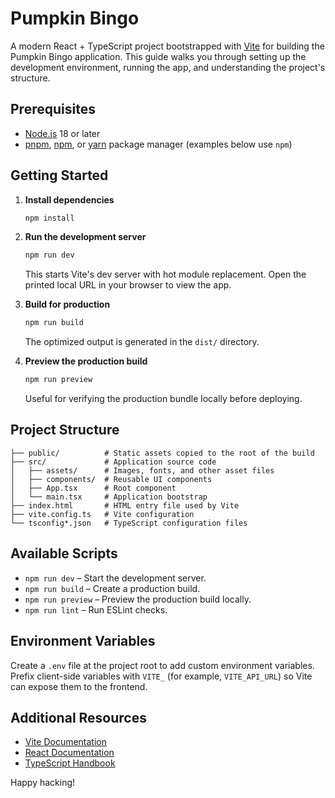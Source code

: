 # Pumpkin Bingo

A modern React + TypeScript project bootstrapped with [Vite](https://vite.dev/) for building the Pumpkin Bingo application. This guide walks you through setting up the development environment, running the app, and understanding the project's structure.

## Prerequisites

- [Node.js](https://nodejs.org/) 18 or later
- [pnpm](https://pnpm.io/), [npm](https://www.npmjs.com/), or [yarn](https://yarnpkg.com/) package manager (examples below use `npm`)

## Getting Started

1. **Install dependencies**
   ```bash
   npm install
   ```

2. **Run the development server**
   ```bash
   npm run dev
   ```
   This starts Vite's dev server with hot module replacement. Open the printed local URL in your browser to view the app.

3. **Build for production**
   ```bash
   npm run build
   ```
   The optimized output is generated in the `dist/` directory.

4. **Preview the production build**
   ```bash
   npm run preview
   ```
   Useful for verifying the production bundle locally before deploying.

## Project Structure

```
├── public/          # Static assets copied to the root of the build
├── src/             # Application source code
│   ├── assets/      # Images, fonts, and other asset files
│   ├── components/  # Reusable UI components
│   ├── App.tsx      # Root component
│   └── main.tsx     # Application bootstrap
├── index.html       # HTML entry file used by Vite
├── vite.config.ts   # Vite configuration
└── tsconfig*.json   # TypeScript configuration files
```

## Available Scripts

- `npm run dev` – Start the development server.
- `npm run build` – Create a production build.
- `npm run preview` – Preview the production build locally.
- `npm run lint` – Run ESLint checks.

## Environment Variables

Create a `.env` file at the project root to add custom environment variables. Prefix client-side variables with `VITE_` (for example, `VITE_API_URL`) so Vite can expose them to the frontend.

## Additional Resources

- [Vite Documentation](https://vite.dev/guide/)
- [React Documentation](https://react.dev/)
- [TypeScript Handbook](https://www.typescriptlang.org/docs/handbook/intro.html)

Happy hacking!

